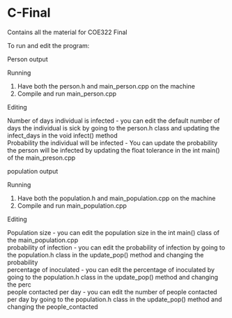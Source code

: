 # C-Final
Contains all the material for COE322 Final


To run and edit the program:

Person output

Running

1) Have both the person.h and main_person.cpp on the machine
2) Compile and run main_person.cpp 

Editing

Number of days individual is infected - you can edit the default number of days the individual is sick by going to the person.h class and updating the infect_days in the void infect() method<br/>
Probability the individual will be infected - You can update the probability the person will be infected by updating the float tolerance in the int main() of the main_preson.cpp<br/>


population output

Running

1) Have both the population.h and main_population.cpp on the machine
2) Compile and run main_population.cpp 

Editing

Population size - you can edit the population size in the int main() class of the main_population.cpp<br/>
probability of infection - you can edit the probability of infection by going to the population.h class in the update_pop() method and changing the probability<br/>
percentage of inoculated - you can edit the percentage of inoculated by going to the population.h class in the update_pop() method and changing the perc<br/>
people contacted per day - you can edit the number of people contacted per day by going to the population.h class in the update_pop() method and changing the people_contacted<br/>


